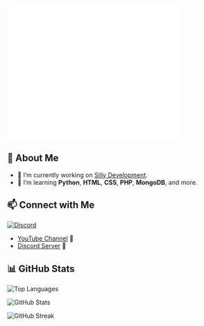 
<img src="/github-metrics.svg" alt="Metrics" width="400">

## 👋 About Me

- 🔭 I’m currently working on [Silly Development](https://discord.gg/sillydev).
- 🌱 I’m learning **Python**, **HTML**, **CSS**, **PHP**, **MongoDB**, and more.

## 📫 Connect with Me

<a href="https://discord.com/channels/@me/763471049894527006">
  <img src="https://discord.c99.nl/widget/theme-2/763471049894527006.png" alt="Discord" />
</a>

- [YouTube Channel](https://www.youtube.com/thegamer3514) 🎥
- [Discord Server](https://discord.gg/sillydev) 💬

## 📊 GitHub Stats

<p>
  <img src="https://github-readme-stats.vercel.app/api/top-langs?username=thegamer3514&show_icons=true&locale=en&layout=compact&theme=radical" alt="Top Languages" />
</p>
<p>
  <img src="https://github-readme-stats.vercel.app/api?username=thegamer3514&show_icons=true&locale=en&theme=radical" alt="GitHub Stats" />
</p>
<p>
  <img src="https://github-readme-streak-stats.herokuapp.com/?user=thegamer3514" alt="GitHub Streak" />
</p>
